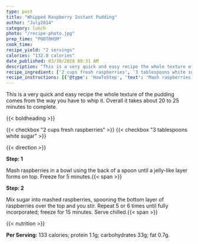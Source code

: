 ```yaml
---
type: post
title: "Whipped Raspberry Instant Pudding"
author: "July2014"
category: lunch
photo: "/recipe-photo.jpg"
prep_time: "P0DT0H5M"
cook_time: 
recipe_yield: "2 servings"
calories: "132.8 calories"
date_published: 03/30/2020 09:31 AM
description: "This is a very quick and easy recipe the whole texture of the pudding comes from the way you have to whip it. Overall it takes about 20 to 25 minutes to complete."
recipe_ingredient: ['2 cups fresh raspberries', '3 tablespoons white sugar']
recipe_instructions: [{'@type': 'HowToStep', 'text': 'Mash raspberries in a bowl using the back of a spoon until a jelly-like layer forms on top. Freeze for 5 minutes.\n'}, {'@type': 'HowToStep', 'text': 'Mix sugar into mashed raspberries, spooning the bottom layer of raspberries over the top and you stir. Repeat 5 or 6 times until fully incorporated; freeze for 15 minutes. Serve chilled.\n'}]
---
```


This is a very quick and easy recipe the whole texture of the pudding comes from the way you have to whip it. Overall it takes about 20 to 25 minutes to complete. 

{{< boldheading >}}

{{< checkbox "2 cups fresh raspberries" >}}
{{< checkbox "3 tablespoons white sugar" >}}


{{< direction >}}

**Step: 1**

Mash raspberries in a bowl using the back of a spoon until a jelly-like layer forms on top. Freeze for 5 minutes.{{< span >}}

**Step: 2**

Mix sugar into mashed raspberries, spooning the bottom layer of raspberries over the top and you stir. Repeat 5 or 6 times until fully incorporated; freeze for 15 minutes. Serve chilled.{{< span >}}

{{< nutrition >}}

**Per Serving:** 133 calories; protein 1.1g; carbohydrates 33g; fat 0.7g.